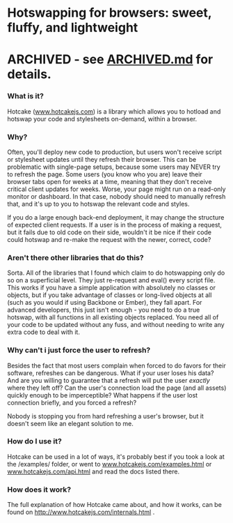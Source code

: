 # Hotswapping for browsers: sweet, fluffy, and lightweight

# **ARCHIVED** - see [ARCHIVED.md](./ARCHIVED.md) for details.

### What is it?

Hotcake (www.hotcakejs.com) is a library which allows you to hotload and hotswap your code and stylesheets on-demand, within a browser.

### Why?

Often, you'll deploy new code to production, but users won't receive script or stylesheet updates until they refresh their browser. This can be problematic with single-page setups, because some users may NEVER try to refresh the page. Some users (you know who you are) leave their browser tabs open for weeks at a time, meaning that they don't receive critical client updates for weeks. Worse, your page might run on a read-only monitor or dashboard. In that case, nobody should need to manually refresh that, and it's up to you to hotswap the relevant code and styles.

If you do a large enough back-end deployment, it may change the structure of expected client requests. If a user is in the process of making a request, but it fails due to old code on their side, wouldn't it be nice if their code could hotswap and re-make the request with the newer, correct, code?

### Aren't there other libraries that do this?

Sorta. All of the libraries that I found which claim to do hotswapping only do so on a superficial level. They just re-request and eval() every script file. This works if you have a simple application with absolutely no classes or objects, but if you take advantage of classes or long-lived objects at all (such as you would if using Backbone or Ember), they fall apart. For advanced developers, this just isn't enough - you need to do a true hotswap, with all functions in all existing objects replaced. You need all of your code to be updated without any fuss, and without needing to write any extra code to deal with it.

### Why can't i just force the user to refresh?

Besides the fact that most users complain when forced to do favors for their software, refreshes can be dangerous. What if your user loses his data? And are you willing to guarantee that a refresh will put the user *exactly* where they left off? Can the user's connection load the page (and all assets) quickly enough to be imperceptible? What happens if the user lost connection briefly, and you forced a refresh?

Nobody is stopping you from hard refreshing a user's browser, but it doesn't seem like an elegant solution to me.

### How do I use it?

Hotcake can be used in a lot of ways, it's probably best if you took a look at the /examples/ folder, or went to www.hotcakejs.com/examples.html or www.hotcakejs.com/api.html and read the docs listed there.

### How does it work?

The full explanation of how Hotcake came about, and how it works, can be found on http://www.hotcakejs.com/internals.html .
